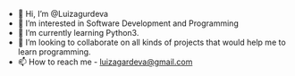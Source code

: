 - 👋 Hi, I’m @Luizagurdeva
- 👀 I’m interested in Software Development and Programming
- 🌱 I’m currently learning Python3.
- 💞️ I’m looking to collaborate on all kinds of projects that would help me to learn programming.
- 📫 How to reach me - luizagardeva@gmail.com

<!---
Luizagurdeva/Luizagurdeva is a ✨ special ✨ repository because its `README.md` (this file) appears on your GitHub profile.
You can click the Preview link to take a look at your changes.
--->
